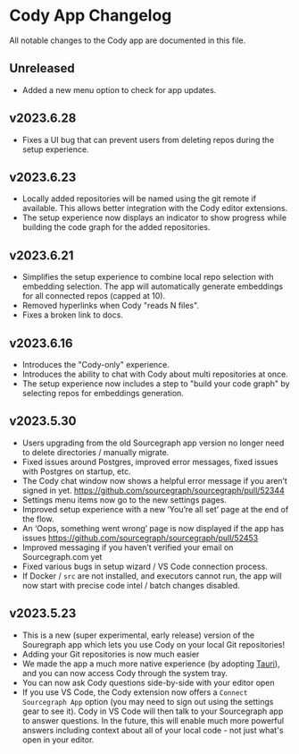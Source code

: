 <!--
###################################### READ ME ###########################################
### This changelog should always be read on `main` branch. Its contents on version     ###
### branches do not necessarily reflect the changes that have gone into that branch.   ###
### To update the changelog add your changes to the appropriate section under the      ###
### "Unreleased" heading.                                                              ###
##########################################################################################
-->

# Cody App Changelog

All notable changes to the Cody app are documented in this file.

<!-- START CHANGELOG -->

## Unreleased

- Added a new menu option to check for app updates.

## v2023.6.28

- Fixes a UI bug that can prevent users from deleting repos during the setup experience.

## v2023.6.23

- Locally added repositories will be named using the git remote if available. This allows better integration with the Cody editor extensions.
- The setup experience now displays an indicator to show progress while building the code graph for the added repositories.

## v2023.6.21

- Simplifies the setup experience to combine local repo selection with embedding selection. The app will automatically generate embeddings for all connected repos (capped at 10).
- Removed hyperlinks when Cody "reads N files".
- Fixes a broken link to docs.

## v2023.6.16

- Introduces the "Cody-only" experience.
- Introduces the ability to chat with Cody about multi repositories at once.
- The setup experience now includes a step to "build your code graph" by selecting repos for embeddings generation.

## v2023.5.30

- Users upgrading from the old Sourcegraph app version no longer need to delete directories / manually migrate.
- Fixed issues around Postgres, improved error messages, fixed issues with Postgres on startup, etc.
- The Cody chat window now shows a helpful error message if you aren’t signed in yet. https://github.com/sourcegraph/sourcegraph/pull/52344
- Settings menu items now go to the new settings pages.
- Improved setup experience with a new ‘You’re all set’ page at the end of the flow.
- An ‘Oops, something went wrong’ page is now displayed if the app has issues https://github.com/sourcegraph/sourcegraph/pull/52453
- Improved messaging if you haven’t verified your email on Sourcegraph.com yet
- Fixed various bugs in setup wizard / VS Code connection process.
- If Docker / `src` are not installed, and executors cannot run, the app will now start with precise code intel / batch changes disabled.

## v2023.5.23

- This is a new (super experimental, early release) version of the Souregraph app which lets you use Cody on your local Git repositories!
- Adding your Git repositories is now much easier
- We made the app a much more native experience (by adopting [Tauri](https://tauri.app)), and you can now access Cody through the system tray.
- You can now ask Cody questions side-by-side with your editor open
- If you use VS Code, the Cody extension now offers a `Connect Sourcegraph App` option (you may need to sign out using the settings gear to see it). Cody in VS Code will then talk to your Sourcegraph app to answer questions. In the future, this will enable much more powerful answers including context about all of your local code - not just what's open in your editor.
